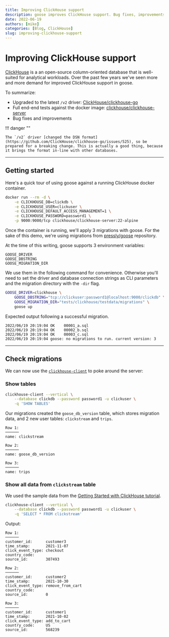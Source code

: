 ```yaml
---
title: Improving ClickHouse support
description: goose improves ClickHouse support. Bug fixes, improvements, full end-end tests and upgrade to ClickHouse/clickhouse-go v2 driver.
date: 2022-06-19
authors: [mike]
categories: [Blog, ClickHouse]
slug: improving-clickhouse-support
---
```


# Improving ClickHouse support

[ClickHouse](https://clickhouse.com/) is a an open-source column-oriented database that is well-suited for analytical workloads. Over the past few years we've seen more and more demand for improved ClickHouse support in goose.

To summarize:

- Upgraded to the latest `/v2` driver: [ClickHouse/clickhouse-go](https://github.com/ClickHouse/clickhouse-go)
- Full end-end tests against the docker image: [clickhouse/clickhouse-server](https://hub.docker.com/r/clickhouse/clickhouse-server/)
- Bug fixes and improvements

!!! danger ""

    The `/v2` driver [changed the DSN format](https://github.com/ClickHouse/clickhouse-go/issues/525), so be prepared for a breaking change. This is actually a good thing, because it brings the format in-line with other databases.

<!-- more -->

---

## Getting started

Here's a quick tour of using goose against a running ClickHouse docker container.

```bash
docker run --rm -d \
    -e CLICKHOUSE_DB=clickdb \
    -e CLICKHOUSE_USER=clickuser \
    -e CLICKHOUSE_DEFAULT_ACCESS_MANAGEMENT=1 \
    -e CLICKHOUSE_PASSWORD=password1 \
    -p 9000:9000/tcp clickhouse/clickhouse-server:22-alpine
```

Once the container is running, we'll apply 3 migrations with goose. For the sake of this demo, we're using migrations from [pressly/goose](http://github.com/pressly/goose) repository.


At the time of this writing, goose supports 3 environment variables:

    GOOSE_DRIVER
    GOOSE_DBSTRING
    GOOSE_MIGRATION_DIR

We use them in the following command for convenience. Otherwise you'll need to set the driver and database connection strings as CLI parameters and the migration directory with the `-dir` flag.

```bash
GOOSE_DRIVER=clickhouse \
    GOOSE_DBSTRING="tcp://clickuser:password1@localhost:9000/clickdb" \
    GOOSE_MIGRATION_DIR="tests/clickhouse/testdata/migrations" \
    goose up
```

Expected output following a successful migration.

```
2022/06/19 20:19:04 OK    00001_a.sql
2022/06/19 20:19:04 OK    00002_b.sql
2022/06/19 20:19:04 OK    00003_c.sql
2022/06/19 20:19:04 goose: no migrations to run. current version: 3
```

---

## Check migrations

We can now use the [`clickhouse-client`](https://clickhouse.com/docs/en/interfaces/cli) to poke around the server:

### **Show tables**

```bash
clickhouse-client --vertical \
    --database clickdb --password password1 -u clickuser \
    -q 'SHOW TABLES'
```

Our migrations created the `goose_db_version` table, which stores migration data, and 2 new user tables: `clickstream` and `trips`.

```
Row 1:
──────
name: clickstream

Row 2:
──────
name: goose_db_version

Row 3:
──────
name: trips
```

### **Show all data from `clickstream` table**

We used the sample data from the [Getting Started with ClickHouse tutorial](https://clickhouse.com/learn/lessons/gettingstarted/).


```bash
clickhouse-client --vertical \
    --database clickdb --password password1 -u clickuser \
    -q 'SELECT * FROM clickstream'
```

Output:

```
Row 1:
──────
customer_id:      customer3
time_stamp:       2021-11-07
click_event_type: checkout
country_code:     
source_id:        307493

Row 2:
──────
customer_id:      customer2
time_stamp:       2021-10-30
click_event_type: remove_from_cart
country_code:     
source_id:        0

Row 3:
──────
customer_id:      customer1
time_stamp:       2021-10-02
click_event_type: add_to_cart
country_code:     US
source_id:        568239
```
